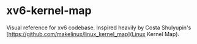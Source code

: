 # xv6-kernel-map
Visual reference for xv6 codebase. Inspired heavily by Costa Shulyupin's [https://github.com/makelinux/linux_kernel_map](Linux Kernel Map).
